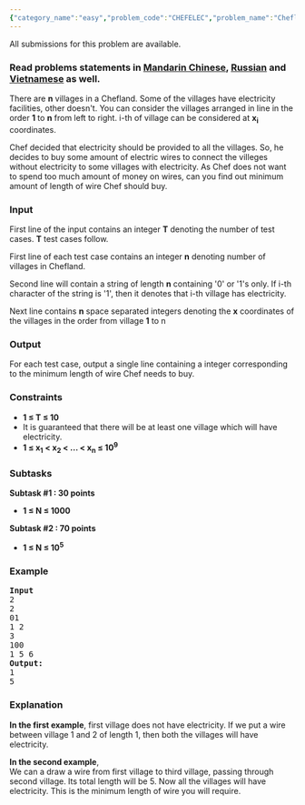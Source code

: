 ```yaml
---
{"category_name":"easy","problem_code":"CHEFELEC","problem_name":"Chefland and Electricity","languages_supported":{"0":"ADA","1":"ASM","2":"BASH","3":"BF","4":"C","5":"C99 strict","6":"CAML","7":"CLOJ","8":"CLPS","9":"CPP 4.3.2","10":"CPP 4.9.2","11":"CPP14","12":"CS2","13":"D","14":"ERL","15":"FORT","16":"FS","17":"GO","18":"HASK","19":"ICK","20":"ICON","21":"JAVA","22":"JS","23":"LISP clisp","24":"LISP sbcl","25":"LUA","26":"NEM","27":"NICE","28":"NODEJS","29":"PAS fpc","30":"PAS gpc","31":"PERL","32":"PERL6","33":"PHP","34":"PIKE","35":"PRLG","36":"PYPY","37":"PYTH","38":"PYTH 3.4","39":"RUBY","40":"SCALA","41":"SCM chicken","42":"SCM guile","43":"SCM qobi","44":"ST","45":"TCL","46":"TEXT","47":"WSPC"},"max_timelimit":1,"source_sizelimit":50000,"problem_author":"admin2","problem_tester":"mugurelionut","date_added":"5-06-2016","tags":{"0":"admin2","1":"greedy","2":"july16","3":"simple"},"editorial_url":"http://discuss.codechef.com/problems/CHEFELEC","time":{"view_start_date":1468402200,"submit_start_date":1468402200,"visible_start_date":1468402200,"end_date":1735669800},"layout":"problem"}
---
```

<span class="solution-visible-txt">All submissions for this problem are available.</span><h3> Read problems statements in <a target="_blank" href="http://www.codechef.com/download/translated/JULY16/mandarin/CHEFELEC.pdf">Mandarin Chinese</a>, <a target="_blank" href="http://www.codechef.com/download/translated/JULY16/russian/CHEFELEC.pdf">Russian</a> and <a target="_blank" href="http://www.codechef.com/download/translated/JULY16/vietnamese/CHEFELEC.pdf">Vietnamese</a> as well.</h3>
<p>There are <b>n</b> villages in a Chefland. Some of the villages have electricity facilities, other doesn't. You can consider the villages arranged in line in the order <b>1</b> to <b>n</b> from left to right. i-th of village can be considered at <b>x<sub>i</sub></b> coordinates.</p>
<p>
Chef decided that electricity should be provided to all the villages. So, he decides to buy some amount of electric wires to connect the villeges without electricity to some villages with electricity. As Chef does not want to spend too much amount of money on wires, can you find out minimum amount of length of wire Chef should buy.
</p>
<h3>Input</h3>
<p>First line of the input contains an integer <b>T</b> denoting the number of test cases. <b>T</b> test cases follow.</p>
<p>First line of each test case contains an integer <b>n</b> denoting number of villages in Chefland.</p>
<p>Second line will contain a string of length <b>n</b> containing '0' or '1's only. If i-th character of the string is '1', then it denotes that i-th village has electricity.</p>
<p>Next line contains <b>n</b> space separated integers denoting the <b>x</b> coordinates of the villages in the order from village <b>1</b> to n</p>
<h3>Output</h3>
<p>For each test case, output a single line containing a integer corresponding to the minimum length of wire Chef needs to buy.</p>
<h3>Constraints</h3>
<ul>
<li><b>1 ≤ T ≤ 10</b></li>
<li>It is guaranteed that there will be at least one village which will have electricity.</li>
<li><b>1 ≤ x<sub>1</sub> &lt;  x<sub>2</sub> &lt;  ... &lt; x<sub>n</sub> ≤ 10<sup>9</sup></b></li>
</ul>
<h3>Subtasks</h3>
<p>
<b>Subtask #1 : 30 points</b></p>
<ul>
<li><b>1 ≤ N ≤ 1000</b></li>
</ul>

<p>
<b>Subtask #2 : 70 points</b></p>
<ul>
<li><b>1 ≤ N ≤ 10<sup>5</sup></b></li>
</ul>

<h3>Example</h3>
<pre><b>Input</b>
2
2
01
1 2
3
100
1 5 6
<b>Output:</b>
1
5
</pre><h3>Explanation</h3>
<p><b>In the first example</b>, first village does not have electricity. If we put a wire between village 1 and 2 of length 1, then both the villages will have electricity.
</p>
<p><b>In the second example</b>,<br />
We can a draw a wire from first village to third village, passing through second village. Its total length will be 5. Now all the villages will have electricity. This is the minimum length of wire you will require.
</p>
